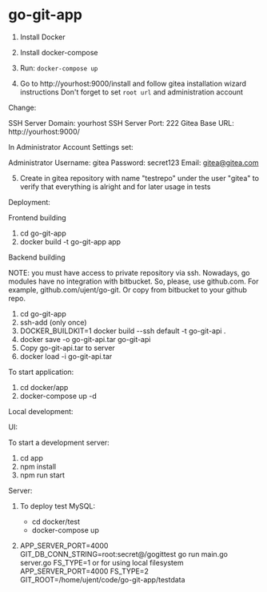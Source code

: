 # go-git-app

1. Install Docker
2. Install docker-compose
3. Run: `docker-compose up`

4. Go to http://yourhost:9000/install and follow gitea installation wizard instructions
Don't forget to set `root url` and administration account

Change:

SSH Server Domain: yourhost
SSH Server Port: 222
Gitea Base URL: http://yourhost:9000/


In Administrator Account Settings set:

Administrator Username: gitea
Password: secret123
Email: gitea@gitea.com

5. Create in gitea repository with name "testrepo" under the user "gitea" to verify 
that everything is alright and for later usage in tests



Deployment:

Frontend building

1. cd go-git-app
2. docker build -t go-git-app app

Backend building

NOTE: you must have access to private repository via ssh. Nowadays, go modules have no integration with bitbucket. So, please, use github.com. For example, github.com/ujent/go-git. Or copy from bitbucket to your github repo.

1. cd go-git-app
2. ssh-add (only once)
3. DOCKER_BUILDKIT=1 docker build --ssh default -t go-git-api .
4. docker save -o go-git-api.tar go-git-api
5. Copy go-git-api.tar to server
6. docker load -i go-git-api.tar

To start application:
1. cd docker/app
2. docker-compose up -d

Local development:

UI:

To start a development server:
1. cd app
2. npm install
2. npm run start

Server:
1. To deploy test MySQL: 
    - cd docker/test
    - docker-compose up

2. APP_SERVER_PORT=4000 GIT_DB_CONN_STRING=root:secret@/gogittest go run main.go server.go FS_TYPE=1
or for using local filesystem
APP_SERVER_PORT=4000 FS_TYPE=2 GIT_ROOT=/home/ujent/code/go-git-app/testdata


